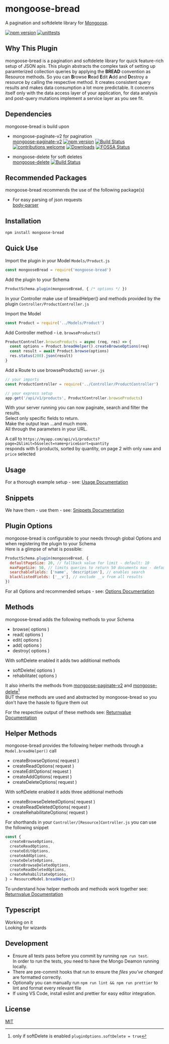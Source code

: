 # mongoose-bread

A pagination and softdelete library for [Mongoose](http://mongoosejs.com).

[![npm version](https://img.shields.io/npm/v/mongoose-bread.svg)](https://www.npmjs.com/package/mongoose-bread)
[![unittests](https://github.com/mjlux/mongoose-bread/actions/workflows/test.yml/badge.svg)](https://github.com/mjlux/mongoose-bread/actions/workflows/test.yml)

## Why This Plugin

mongoose-bread is a pagination and softdelete library for quick feature-rich setup of JSON apis.
This plugin abstracts the complex task of setting up paramterized collection queries by applying the
**BREAD** convention as Resource methods. So you can **B**rowse **R**ead **E**dit **A**dd and **D**estroy a resource by calling the respective method. It creates consistent query results and makes data consumption a lot more predictable. It concerns itself only with the data access layer of your application, for data analysis and post-query mutations implement a service layer as you see fit.

## Dependencies

mongoose-bread is build upon

- mongoose-paginate-v2 for pagination  
  [mongoose-paginate-v2](https://github.com/aravindnc/mongoose-paginate-v2)
  [![npm version](https://img.shields.io/npm/v/mongoose-paginate-v2.svg)](https://www.npmjs.com/package/mongoose-paginate-v2)
  [![Build Status](https://travis-ci.com/aravindnc/mongoose-paginate-v2.svg?branch=master)](https://travis-ci.com/aravindnc/mongoose-paginate-v2)
  [![contributions welcome](https://img.shields.io/badge/contributions-welcome-brightgreen.svg?style=flat)](https://github.com/aravindnc/mongoose-paginate-v2/issues)
  [![Downloads](https://img.shields.io/npm/dm/mongoose-paginate-v2.svg)](https://img.shields.io/npm/dm/mongoose-paginate-v2.svg)
  [![FOSSA Status](https://app.fossa.com/api/projects/git%2Bgithub.com%2Faravindnc%2Fmongoose-paginate-v2.svg?type=shield)](https://app.fossa.com/projects/git%2Bgithub.com%2Faravindnc%2Fmongoose-paginate-v2?ref=badge_shield)

- mongoose-delete for soft deletes  
  [mongoose-delete](https://github.com/dsanel/mongoose-delete)
  [![Build Status](https://github.com/dsanel/mongoose-delete/workflows/Test/badge.svg)](https://github.com/dsanel/mongoose-delete/actions/workflows/test.yml)

## Recommended Packages

mongoose-bread recommends the use of the following package(s)

- For easy parsing of json requests  
  [body-parser](https://github.com/expressjs/body-parser)

## Installation

```sh
npm install mongoose-bread
```

## Quick Use

Import the plugin in your Model `Models/Product.js`

```js
const mongooseBread = require('mongoose-bread')
```

Add the plugin to your Schema

```js
ProductSchema.plugin(mongooseBread, { /* options */ })
```

In your Controller make use of breadHelper() and methods provided by the plugin `Controller/ProductController.js`

Import the Model

```js
const Product = require('../Models/Product')
```

Add Controller method - i.e. `browseProducts()`

```js
ProductController.browseProducts = async (req, res) => {
  const options = Product.breadHelper().createBrowseOptions(req)
  const result = await Product.browse(options)
  res.status(200).json(result)
}
```

Add a Route to use browseProducts() `server.js`

```js
// your imports
const ProductController = require('../Controller/ProductController')

// your express setup
app.get('/api/v1/products', ProductController.browseProducts)
```

With your server running you can now paginate, search and filter the results.  
Select only specific fields to return.  
Make the output lean ...and much more.  
All through the parameters in your URL.

A call to `https://myapp.com/api/v1/products?page=2&limit=5&select=name+price&sort=quantity`  
responds with 5 products, sorted by quantity, on page 2 with only `name` and `price` selected

## Usage

For a thorough example setup - see: [Usage Documentation](./docs/usage.md)

## Snippets

We have them - use them - see: [Snippets Documentation](./docs/snippets.md)

## Plugin Options

mongoose-bread is configurable to your needs through global Options and when registering the plugin to your Schema  
Here is a glimpse of what is possible:

```js
ProductSchema.plugin(mongooseBread, { 
  defaultPageSize: 20, // fallback value for limit - default: 10
  maxPageSize: 50, // limits queries to return 50 documents max - default: 100
  searchableFields: ['name', 'description'], // enables search
  blacklistedFields: ['__v'], // exclude __v from all results
})
```

For all Options and recommended setups - see: [Options Documentation](./docs/options.md)

## Methods

mongoose-bread adds the following methods to your Schema

- browse( options )
- read( options )
- edit( options )
- add( options )
- destroy( options )

With softDelete enabled it adds two additional methods

- softDelete( options )
- rehabilitate( options )

It also inherits the methods from [mongoose-paginate-v2](https://github.com/aravindnc/mongoose-paginate-v2#modelpaginatequery-options-callback) and [mongoose-delete](https://github.com/dsanel/mongoose-delete#method-overridden)[^1]  
BUT these methods are used and abstracted by mongoose-bread so you don't have the hassle to figure them out

For the respective output of these methods see: [Returnvalue Documentation](./docs/returnvalues.md)

## Helper Methods

mongoose-bread provides the following helper methods through a `Model.breadHelper()` call

- createBrowseOptions( request )
- createReadOptions( request )
- createEditOptions( request )
- createAddOptions( request )
- createDeleteOptions( request )

With softDelete enabled it adds three additional methods

- createBrowseDeletedOptions( request )
- createReadDeletedOptions( request )
- createRehabilitateOptions( request )

For shorthands in your `Controller/[Resource]Controller.js` you can use the following snippet 

```js
const {
  createBrowseOptions,
  createReadOptions,
  createEditOptions,
  createAddOptions,
  createDeleteOptions,
  createBrowseDeletedOptions,
  createReadDeletedOptions,
  createRehabilitateOptions,
} = ResourceModel.breadHelper()
```

To understand how helper methods and methods work together see: [Returnvalue Documentation](./docs/returnvalues.md)

## Typescript

Working on it  
Looking for wizards

## Development

- Ensure all tests pass before you commit by running `npm run test`.  
In order to run the tests, you need to have the Mongo Deamon running locally.
- There are pre-commit hooks that run to ensure the _files you've changed_ are formatted correctly.
- Optionally you can manually run `npm run lint && npm run prettier` to lint and format every relevant file
- If using VS Code, install eslint and prettier for easy editor integration.

## License

[MIT](LICENSE)

[^1]: only if softDelete is enabled `pluginOptions.softDelete = true`